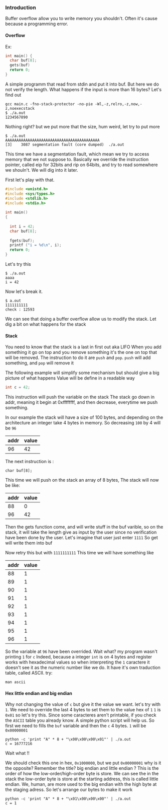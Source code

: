 ### Introduction 

Buffer overflow allow you to write memory you shouldn't.
Often it's cause because a programming error.


#### Overflow
Ex: 

```c
int main() {
  char buf[8];
  gets(buf)
  return 0;
}
```

A simple programm that read from stdin and put it into buf.
But here we do not verify the length. What happens if the input is more than 16 bytes?
Let's find out

```
gcc main.c -fno-stack-protector -no-pie -Wl,-z,relro,-z,now,-z,noexecstack 
$ ./a.out
1234567890
```

Nothing right? but we put more that the size, hum weird, let try to put more
```
$ ./a.out
AAAAAAAAAAAAAAAAAAAAAAAAAAAAAAAAAAAAAAAAAA
[3]    3087 segmentation fault (core dumped)  ./a.out

```

This time we have a segmentation fault, which mean we try to access memory that we not suppose to.
Basically we override the instruction pointer, called eip for 32bits and rip on 64bits, and try to read somewhere we shouln't. We will dig into it later.

First let's play with that.

```c
#include <unistd.h>
#include <sys/types.h>
#include <stdlib.h>
#include <stdio.h>
     
int main()
{
 
  int i = 42;
  char buf[8];
 
  fgets(buf);
  printf ("i = %d\n", i);
  return 0;
}
```

Let's try this
```
$ ./a.out
aaaa
i = 42
```

Now let's break it.
```
$ a.out
1111111111
check : 12593
```

We can see that doing a buffer overflow allow us to modify the stack.
Let dig a bit on what happens for the stack

#### Stack 

You need to know that the stack is a last in first out aka LIFO
When you add something it go on top and you remove something it's the one on top that will be removed.
The instruction to do it are `push` and `pop`.
`push` will add something, and `pop` will remove it


The following example will simplify some mechanism but should give a big picture of what happens
Value will be define in a readable way 

```c
int c = 42;
```
This instruction will push the variable on the stack
The stack go down in addr, meaning it begin at 0xffffffff, and then decrease, everytime we push something.

In our example the stack will have a size of 100 bytes, and depending on the architecture an integer take 4 bytes in memory.
So decreasing `100` by 4 will be `96`

| addr  | value |
|-------|-------|
|  96   |  42   |

The next instruction is :
```
char buf[8];
```
This time we will push on the stack an array of 8 bytes,
The stack will now be like:


| addr  | value |
|-------|-------|
|  88   |  0    |
|  96   |  42   |


Then the gets function come, and will write stuff in the buf varible, so on the stack, it will take the length give as input by the user since no verification have been done by the user. 
Let's imagine that user just enter `1111`
So get will write them into buf


Now retry this but with `1111111111`
This time we will have something like

| addr  | value |
|-------|-------|
|  88   |  1    |
|  89   |  1    |
|  90   |  1    |
|  91   |  1    |
|  92   |  1    |
|  93   |  1    |
|  94   |  1    |
|  95   |  1    |
|  96   |  1    |

So the variable at `96` have been overrided.
Wait what? my program wasn't printing `1` for `c`
Indeed, because a integer `int` is on 4 bytes and register works with hexadecimal values so when interpreting the `1` caractere it doesn't see it as the numeric number like we do.
It have it's own traduction table, called ASCII.
try: 
```
man ascii
```

#### Hex little endian and big endian

Why not changing the value of `c` but give it the value we want.
let's try with `1`.
We need to override the last 4 bytes to set them to the value hex of `1`
`1` is `0x01` so let's try this.
Since some caracteres aren't printable, if you check the `ASCII` table you already know.
A simple python script will help us.
So first we need to fills the `buf` variable and then the `c` 4 bytes.
`1` will be `0x00000001` 

```
python -c 'print "A" * 8 + "\x00\x00\x00\x01"' | ./a.out
c = 16777216
```

Wait what !!

We should check this one in hex, `0x1000000`, but we put `0x00000001` why is it the opposite?
Remember the title? big endian and little endian ? This is the order of how the low-order/high-order byte is store.
We can see the in the stack the low-order byte is store at the starting address, this is called little endian.
We, human, are more used to the big endian with the high byte at the staging adress.
So let's arrange our bytes to make it work

```
python -c 'print "A" * 8 + "\x01\x00\x00\x00"' | ./a.out
c = 1

```

